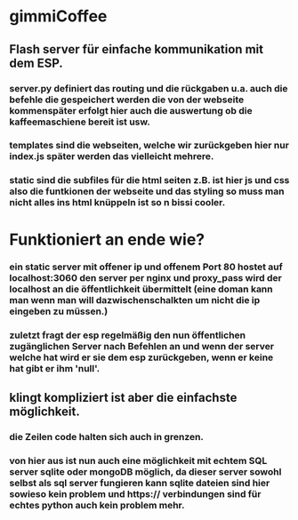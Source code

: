 # gimmiCoffee

## Flash server für einfache kommunikation mit dem ESP.
### server.py definiert das routing und die rückgaben u.a. auch die befehle die gespeichert werden die von der webseite kommenspäter erfolgt hier auch die auswertung ob die kaffeemaschiene bereit ist usw.

### templates sind die webseiten, welche wir zurückgeben hier nur index.js später werden das vielleicht mehrere.

### static sind die subfiles für die html seiten z.B. ist hier js und css also die funtkionen der webseite und das styling so muss man nicht alles ins html knüppeln ist so n bissi cooler.

# Funktioniert an ende wie?
### ein static server mit offener ip und offenem Port 80 hostet auf localhost:3060 den server per nginx und proxy_pass wird der localhost an die öffentlichkeit übermittelt (eine doman kann man wenn man will dazwischenschalkten um nicht die ip eingeben zu müssen.)

### zuletzt fragt der esp regelmäßig den nun öffentlichen zugänglichen Server nach Befehlen an und wenn der server welche hat wird er sie dem esp zurückgeben, wenn er keine hat gibt er ihm 'null'.

## klingt kompliziert ist aber die einfachste möglichkeit.

### die Zeilen code halten sich auch in grenzen.

### von hier aus ist nun auch eine möglichkeit mit echtem SQL server sqlite oder mongoDB möglich, da dieser server sowohl selbst als sql server fungieren kann sqlite dateien sind hier sowieso kein problem und https:// verbindungen sind für echtes python auch kein problem mehr.

